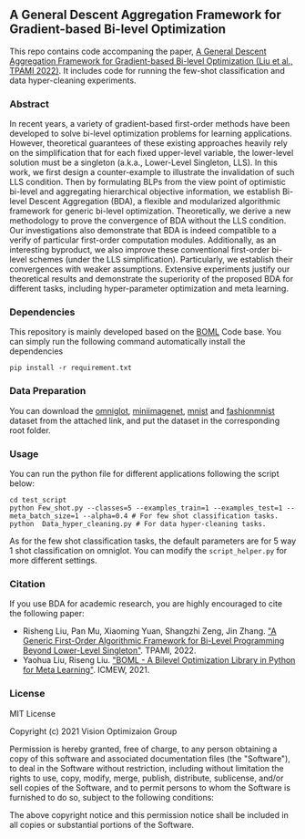 ## A General Descent Aggregation Framework for Gradient-based Bi-level Optimization
This repo contains code accompaning the paper, [A General Descent Aggregation Framework for Gradient-based Bi-level Optimization (Liu et al., TPAMI 2022)](https://arxiv.org/abs/2102.07976). It includes code for running the few-shot classification and data hyper-cleaning experiments.

### Abstract
In recent years, a variety of gradient-based first-order methods have been developed to solve bi-level optimization problems for learning applications. However, theoretical guarantees of these existing approaches heavily rely on the simplification that for each fixed upper-level variable, the lower-level solution must be a singleton (a.k.a., Lower-Level Singleton, LLS). In this work, we first design a counter-example to illustrate the invalidation of such LLS condition. Then by formulating BLPs from the view point of optimistic bi-level and aggregating hierarchical objective information, we establish Bi-level Descent Aggregation (BDA), a flexible and modularized algorithmic framework for generic bi-level optimization. Theoretically, we derive a new methodology to prove the convergence of BDA without the LLS condition. Our investigations also demonstrate that BDA is indeed compatible to a verify of particular first-order computation modules. Additionally, as an interesting byproduct, we also improve these conventional first-order bi-level schemes (under the LLS simplification). Particularly, we establish their convergences with weaker assumptions. Extensive experiments justify our theoretical results and demonstrate the superiority of the proposed BDA for different tasks, including hyper-parameter optimization and meta learning.

### Dependencies
This repository is mainly developed based on the [BOML](https://github.com/dut-media-lab/BOML) Code base.
You can simply run the following command automatically install the dependencies

```pip install -r requirement.txt ```


###  Data Preparation

You can download the [omniglot](https://github.com/brendenlake/omniglot), 
[miniimagenet](https://github.com/renmengye/few-shot-ssl-public/), [mnist](http://yann.lecun.com/exdb/mnist/) and [fashionmnist](https://github.com/zalandoresearch/fashion-mnist) dataset from the attached link, and put the dataset in the corresponding root folder.

### Usage

You can run the python file for different applications following the script below:

```
cd test_script
python Few_shot.py --classes=5 --examples_train=1 --examples_test=1 --meta_batch_size=1 --alpha=0.4 # For few shot classification tasks.
python  Data_hyper_cleaning.py # For data hyper-cleaning tasks.
```
As for the few shot classification tasks, the default parameters are for 5 way 1 shot classification on omniglot. You can modify the `script_helper.py` for more different settings. 
 
### Citation

If you use BDA for academic research, you are highly encouraged to cite the following paper:
- Risheng Liu, Pan Mu, Xiaoming Yuan, Shangzhi Zeng, Jin Zhang. ["A Generic First-Order Algorithmic Framework for Bi-Level Programming Beyond Lower-Level Singleton"](https://arxiv.org/abs/2102.07976). TPAMI, 2022.
- Yaohua Liu, Riseng Liu. ["BOML - A Bilevel Optimization Library in Python for Meta Learning"](https://arxiv.org/abs/2009.13357). ICMEW, 2021.

### License 

MIT License

Copyright (c) 2021 Vision Optimizaion Group

Permission is hereby granted, free of charge, to any person obtaining a copy
of this software and associated documentation files (the "Software"), to deal
in the Software without restriction, including without limitation the rights
to use, copy, modify, merge, publish, distribute, sublicense, and/or sell
copies of the Software, and to permit persons to whom the Software is
furnished to do so, subject to the following conditions:

The above copyright notice and this permission notice shall be included in all
copies or substantial portions of the Software.
